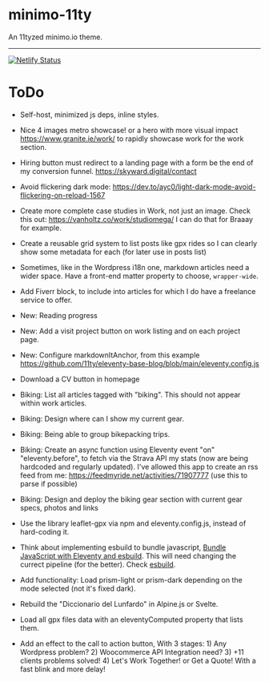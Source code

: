 # minimo-11ty

An 11tyzed minimo.io theme.

---

[![Netlify Status](https://api.netlify.com/api/v1/badges/f84a1fda-72ce-4e3f-bd8e-4edaa693026d/deploy-status)](https://app.netlify.com/sites/minimo-io/deploys)

# ToDo

-   Self-host, minimized js deps, inline styles.
-   Nice 4 images metro showcase! or a hero with more visual impact
    https://www.granite.ie/work/ to rapidly showcase work for the work section.

-   Hiring button must redirect to a landing page with a form be the end of my conversion funnel.
    https://skyward.digital/contact
-   Avoid flickering dark mode: https://dev.to/ayc0/light-dark-mode-avoid-flickering-on-reload-1567
-   Create more complete case studies in Work, not just an image. Check this out: https://vanholtz.co/work/studiomega/
    I can do that for Braaay for example.
-   Create a reusable grid system to list posts like gpx rides so I can clearly show some metadata for each (for later use in posts list)
-   Sometimes, like in the Wordpress i18n one, markdown articles need a wider space. Have a front-end matter property to choose, `wrapper-wide`.
-   Add Fiverr block, to include into articles for which I do have a freelance service to offer.
-   New: Reading progress
-   New: Add a visit project button on work listing and on each project page.
-   New: Configure markdownItAnchor, from this example https://github.com/11ty/eleventy-base-blog/blob/main/eleventy.config.js
-   Download a CV button in homepage
-   Biking: List all articles tagged with "biking". This should not appear within work articles.
-   Biking: Design where can I show my current gear.
-   Biking: Being able to group bikepacking trips.
-   Biking: Create an async function using Eleventy event "on" "eleventy.before", to fetch via the Strava API my stats (now are being hardcoded and regularly updated). I've allowed this app to create an rss feed from me: https://feedmyride.net/activities/71907777 (use this to parse if possible)
-   Biking: Design and deploy the biking gear section with current gear specs, photos and links
-   Use the library leaflet-gpx via npm and eleventy.config.js, instead of hard-coding it.
-   Think about implementing esbuild to bundle javascript, [Bundle JavaScript with Eleventy and esbuild](https://blog.r0b.io/post/bundle-javascript-with-eleventy-and-esbuild/). This will need changing the currect pipeline (for the better). Check [esbuild](https://github.com/evanw/esbuild).
-   Add functionality: Load prism-light or prism-dark depending on the mode selected (not it's fixed dark).
-   Rebuild the "Diccionario del Lunfardo" in Alpine.js or Svelte.
-   Load all gpx files data with an eleventyComputed property that lists them.
-   Add an effect to the call to action button, With 3 stages: 1) Any Wordpress problem? 2) Woocommerce API Integration need? 3) +11 clients problems solved! 4) Let's Work Together! or Get a Quote! With a fast blink and more delay!
